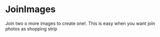# JoinImages
Join two o more images to create one!. This is easy when you want join photos as shopping strip
